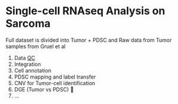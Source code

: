 # Single-cell RNAseq Analysis on Sarcoma


Full dataset is divided into Tumor + PDSC and Raw data from Tumor samples from Gruel et al

  1. Data [QC](https://github.com/Caminou/SRC_SC/tree/main/QC)
  2. Integration
  3. Cell annotation
  4. PDSC mapping and label transfer
  5. CNV for Tumor-cell identification
  6. DGE (Tumor vs PDSC) :tada:
  7. ...
